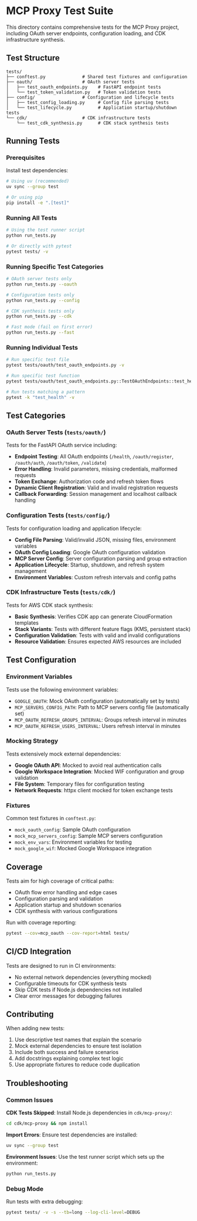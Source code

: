 # MCP Proxy Test Suite

This directory contains comprehensive tests for the MCP Proxy project, including OAuth server endpoints, configuration loading, and CDK infrastructure synthesis.

## Test Structure

```
tests/
├── conftest.py              # Shared test fixtures and configuration
├── oauth/                   # OAuth server tests
│   ├── test_oauth_endpoints.py    # FastAPI endpoint tests
│   └── test_token_validation.py   # Token validation tests
├── config/                  # Configuration and lifecycle tests
│   ├── test_config_loading.py     # Config file parsing tests
│   └── test_lifecycle.py          # Application startup/shutdown tests
└── cdk/                     # CDK infrastructure tests
    └── test_cdk_synthesis.py      # CDK stack synthesis tests
```

## Running Tests

### Prerequisites

Install test dependencies:

```bash
# Using uv (recommended)
uv sync --group test

# Or using pip
pip install -e ".[test]"
```

### Running All Tests

```bash
# Using the test runner script
python run_tests.py

# Or directly with pytest
pytest tests/ -v
```

### Running Specific Test Categories

```bash
# OAuth server tests only
python run_tests.py --oauth

# Configuration tests only
python run_tests.py --config

# CDK synthesis tests only
python run_tests.py --cdk

# Fast mode (fail on first error)
python run_tests.py --fast
```

### Running Individual Tests

```bash
# Run specific test file
pytest tests/oauth/test_oauth_endpoints.py -v

# Run specific test function
pytest tests/oauth/test_oauth_endpoints.py::TestOAuthEndpoints::test_health_endpoint -v

# Run tests matching a pattern
pytest -k "test_health" -v
```

## Test Categories

### OAuth Server Tests (`tests/oauth/`)

Tests for the FastAPI OAuth service including:

- **Endpoint Testing**: All OAuth endpoints (`/health`, `/oauth/register`, `/oauth/auth`, `/oauth/token`, `/validate`)
- **Error Handling**: Invalid parameters, missing credentials, malformed requests
- **Token Exchange**: Authorization code and refresh token flows
- **Dynamic Client Registration**: Valid and invalid registration requests
- **Callback Forwarding**: Session management and localhost callback handling

### Configuration Tests (`tests/config/`)

Tests for configuration loading and application lifecycle:

- **Config File Parsing**: Valid/invalid JSON, missing files, environment variables
- **OAuth Config Loading**: Google OAuth configuration validation
- **MCP Server Config**: Server configuration parsing and group extraction
- **Application Lifecycle**: Startup, shutdown, and refresh system management
- **Environment Variables**: Custom refresh intervals and config paths

### CDK Infrastructure Tests (`tests/cdk/`)

Tests for AWS CDK stack synthesis:

- **Basic Synthesis**: Verifies CDK app can generate CloudFormation templates
- **Stack Variants**: Tests with different feature flags (KMS, persistent stack)
- **Configuration Validation**: Tests with valid and invalid configurations
- **Resource Validation**: Ensures expected AWS resources are included

## Test Configuration

### Environment Variables

Tests use the following environment variables:

- `GOOGLE_OAUTH`: Mock OAuth configuration (automatically set by tests)
- `MCP_SERVERS_CONFIG_PATH`: Path to MCP servers config file (automatically set)
- `MCP_OAUTH_REFRESH_GROUPS_INTERVAL`: Groups refresh interval in minutes
- `MCP_OAUTH_REFRESH_USERS_INTERVAL`: Users refresh interval in minutes

### Mocking Strategy

Tests extensively mock external dependencies:

- **Google OAuth API**: Mocked to avoid real authentication calls
- **Google Workspace Integration**: Mocked WIF configuration and group validation
- **File System**: Temporary files for configuration testing
- **Network Requests**: httpx client mocked for token exchange tests

### Fixtures

Common test fixtures in `conftest.py`:

- `mock_oauth_config`: Sample OAuth configuration
- `mock_mcp_servers_config`: Sample MCP servers configuration
- `mock_env_vars`: Environment variables for testing
- `mock_google_wif`: Mocked Google Workspace integration

## Coverage

Tests aim for high coverage of critical paths:

- OAuth flow error handling and edge cases
- Configuration parsing and validation
- Application startup and shutdown scenarios
- CDK synthesis with various configurations

Run with coverage reporting:

```bash
pytest --cov=mcp_oauth --cov-report=html tests/
```

## CI/CD Integration

Tests are designed to run in CI environments:

- No external network dependencies (everything mocked)
- Configurable timeouts for CDK synthesis tests
- Skip CDK tests if Node.js dependencies not installed
- Clear error messages for debugging failures

## Contributing

When adding new tests:

1. Use descriptive test names that explain the scenario
2. Mock external dependencies to ensure test isolation
3. Include both success and failure scenarios
4. Add docstrings explaining complex test logic
5. Use appropriate fixtures to reduce code duplication

## Troubleshooting

### Common Issues

**CDK Tests Skipped**: Install Node.js dependencies in `cdk/mcp-proxy/`:
```bash
cd cdk/mcp-proxy && npm install
```

**Import Errors**: Ensure test dependencies are installed:
```bash
uv sync --group test
```

**Environment Issues**: Use the test runner script which sets up the environment:
```bash
python run_tests.py
```

### Debug Mode

Run tests with extra debugging:

```bash
pytest tests/ -v -s --tb=long --log-cli-level=DEBUG
```
